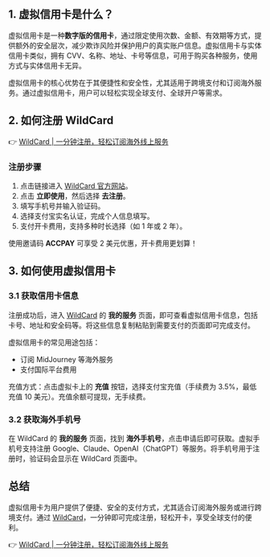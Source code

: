 ## 1. 虚拟信用卡是什么？

虚拟信用卡是一种**数字版的信用卡**，通过限定使用次数、金额、有效期等方式，提供额外的安全层次，减少欺诈风险并保护用户的真实账户信息。虚拟信用卡与实体信用卡类似，拥有 CVV、名称、地址、卡号等信息，可用于购买各种服务，使用方式与实体信用卡无异。

虚拟信用卡的核心优势在于其便捷性和安全性，尤其适用于跨境支付和订阅海外服务。通过虚拟信用卡，用户可以轻松实现全球支付、全球开户等需求。

## 2. 如何注册 WildCard

👉 [WildCard | 一分钟注册，轻松订阅海外线上服务](https://bit.ly/bewildcard)

### 注册步骤

1. 点击链接进入 [WildCard 官方网站](https://bit.ly/bewildcard)。
2. 点击 **立即使用**，然后选择 **去注册**。
3. 填写手机号并输入验证码。
4. 选择支付宝实名认证，完成个人信息填写。
5. 支付开卡费用，支持多种时长选择（如 1 年或 2 年）。

使用邀请码 **ACCPAY** 可享受 2 美元优惠，开卡费用更划算！

## 3. 如何使用虚拟信用卡

### 3.1 获取信用卡信息

注册成功后，进入 [WildCard](https://bit.ly/bewildcard) 的 **我的服务** 页面，即可查看虚拟信用卡信息，包括卡号、地址和安全码等。将这些信息复制粘贴到需要支付的页面即可完成支付。

虚拟信用卡的常见用途包括：

- 订阅 MidJourney 等海外服务
- 支付国际平台费用

充值方式：点击虚拟卡上的 **充值** 按钮，选择支付宝充值（手续费为 3.5%，最低充值 10 美元）。充值余额可提现，无手续费。

### 3.2 获取海外手机号

在 WildCard 的 **我的服务** 页面，找到 **海外手机号**，点击申请后即可获取。虚拟手机号支持注册 Google、Claude、OpenAI（ChatGPT）等服务。将手机号用于注册时，验证码会显示在 WildCard 页面中。

## 总结

虚拟信用卡为用户提供了便捷、安全的支付方式，尤其适合订阅海外服务或进行跨境支付。通过 [WildCard](https://bit.ly/bewildcard)，一分钟即可完成注册，轻松开卡，享受全球支付的便利。

👉 [WildCard | 一分钟注册，轻松订阅海外线上服务](https://bit.ly/bewildcard)